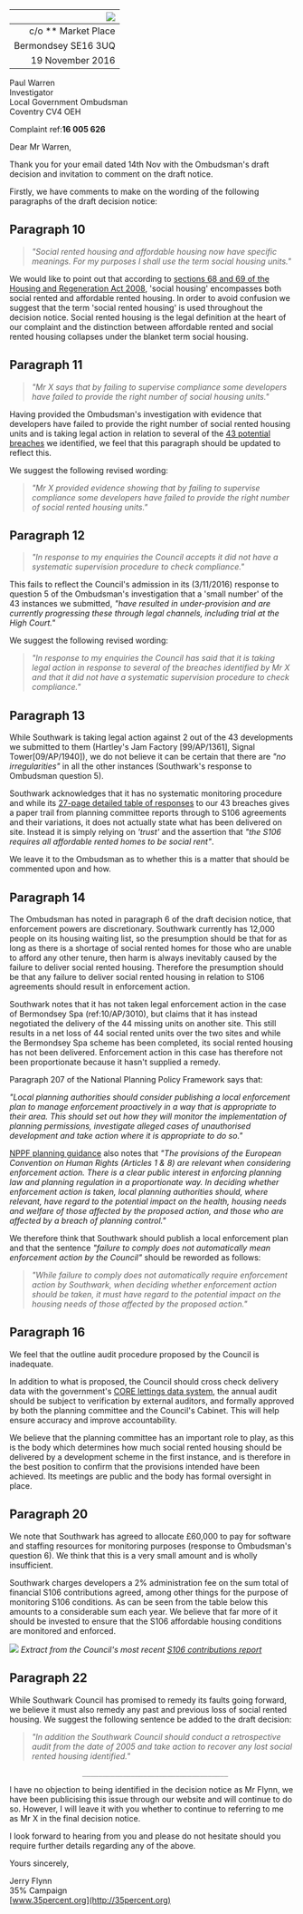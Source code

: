 | ![](http://35percent.org/img/london-borough-of-southwark-street-sign3.png) |
|------------:|
| c/o ** Market Place |
| Bermondsey SE16 3UQ |
| 19 November 2016 |

Paul Warren  
Investigator  
Local Government Ombudsman  
Coventry CV4 OEH

Complaint ref:__16 005 626__  
  
  
Dear Mr Warren,

Thank you for your email dated 14th Nov with the Ombudsman's draft decision and invitation to comment on the draft notice.

Firstly, we have comments to make on the wording of the following paragraphs of the draft decision notice:

## Paragraph 10
>_"Social rented housing and affordable housing now have specific meanings. For my purposes I shall use the term social housing units."_

We would like to point out that according to [sections 68 and 69 of the Housing and Regeneration Act 2008](http://www.legislation.gov.uk/ukpga/2008/17/section/68), 'social housing' encompasses both social rented and affordable rented housing. In order to avoid confusion we suggest that the term 'social rented housing' is used throughout the decision notice. Social rented housing is the legal definition at the heart of our complaint and the distinction between affordable rented and social rented housing collapses under the blanket term social housing.

## Paragraph 11
>_"Mr X says that by failing to supervise compliance some developers have failed to provide the right number of social housing units."_

Having provided the Ombudsman's investigation with evidence that developers have failed to provide the right number of social rented housing units and is taking legal action in relation to several of the [43 potential breaches](http://35percent.org/redefining-social-rent/) we identified, we feel that this paragraph should be updated to reflect this.

We suggest the following revised wording: 

>_"Mr X provided evidence showing that by failing to supervise compliance some developers have failed to provide the right number of social rented housing units."_

## Paragraph 12
>_"In response to my enquiries the Council accepts it did not have a systematic supervision procedure to check compliance."_

This fails to reflect the Council's admission in its (3/11/2016) response to question 5 of the Ombudsman's investigation that a 'small number' of the 43 instances we submitted, _"have resulted in under-provision and are currently progressing these through legal channels, including trial at the High Court."_
 
We suggest the following revised wording:

>_"In response to my enquiries the Council has said that it is taking legal action in response to several of the breaches identified by Mr X and that it did not have a systematic supervision procedure to check compliance."_

## Paragraph 13
While Southwark is taking legal action against 2 out of the 43 developments we submitted to them (Hartley's Jam Factory [99/AP/1361], Signal Tower[09/AP/1940]), we do not believe it can be certain that there are _"no irregularities"_ in all the other instances (Southwark's response to Ombudsman question 5).

Southwark acknowledges that it has no systematic monitoring procedure and while its [27-page detailed table of responses](http://35percent.org/img/ComplaintResponse583183.pdf) to our 43 breaches gives a paper trail from planning committee reports through to S106 agreements and their variations, it does not actually state what has been delivered on site. Instead it is simply relying on _'trust'_ and the assertion that _"the S106 requires all affordable rented homes to be social rent"_.

We leave it to the Ombudsman as to whether this is a matter that should be commented upon and how.

## Paragraph 14
The Ombudsman has noted in paragraph 6 of the draft decision notice, that enforcement powers are discretionary. Southwark currently has 12,000 people on its housing waiting list, so the presumption should be that for as long as there is a shortage of social rented homes for those who are unable to afford any other tenure, then harm is always inevitably caused by the failure to deliver social rented housing. Therefore the presumption should be that any failure to deliver social rented housing in relation to S106 agreements should result in enforcement action.

Southwark notes that it has not taken legal enforcement action in the case of Bermondsey Spa (ref:10/AP/3010), but claims that it has instead negotiated the delivery of the 44 missing units on another site. This still results in a net loss of 44 social rented units over the two sites and while the Bermondsey Spa scheme has been completed, its social rented housing has not been delivered. Enforcement action in this case has therefore not been proportionate because it hasn't supplied a remedy.

Paragraph 207 of the National Planning Policy Framework says that:

_"Local planning authorities should consider publishing a local enforcement plan to manage enforcement proactively in a way that is appropriate to their area. This should set out how they will monitor the implementation of planning permissions, investigate alleged cases of unauthorised development and take action where it is appropriate to do so."_

[NPPF planning guidance](http://planningguidance.communities.gov.uk/blog/guidance/ensuring-effective-enforcement/planning-enforcement-overview/) also notes that _"The provisions of the European Convention on Human Rights (Articles 1 & 8) are relevant when considering enforcement action. There is a clear public interest in enforcing planning law and planning regulation in a proportionate way. In deciding whether enforcement action is taken, local planning authorities should, where relevant, have regard to the potential impact on the health, housing needs and welfare of those affected by the proposed action, and those who are affected by a breach of planning control."_

We therefore think that Southwark should publish a local enforcement plan and that the sentence _"failure to comply does not automatically mean enforcement action by the Council"_ should be reworded as follows:

>_"While failure to comply does not automatically require enforcement action by Southwark, when deciding whether enforcement action should be taken, it must have regard to the potential impact on the housing needs of those affected by the proposed action."_

## Paragraph 16
We feel that the outline audit procedure proposed by the Council is inadequate.

In addition to what is proposed, the Council should cross check delivery data with the government's [CORE lettings data system](https://core.communities.gov.uk/), the annual audit should be subject to verification by external auditors, and formally approved by both the planning committee and the Council's Cabinet. This will help ensure accuracy and improve accountability. 

We believe that the planning committee has an important role to play, as this is the body which determines how much social rented housing should be delivered by a development scheme in the first instance, and is therefore in the best position to confirm that the provisions intended have been achieved. Its meetings are public and the body has formal oversight in place.

## Paragraph 20 
We note that Southwark has agreed to allocate £60,000 to pay for software and staffing resources for monitoring purposes (response to Ombudsman's question 6). We think that this is a very small amount and is wholly insufficient.

Southwark charges developers a 2% administration fee on the sum total of financial S106 contributions agreed, among other things for the purpose of monitoring S106 conditions. As can be seen from the table below this amounts to a considerable sum each year. We believe that far more of it should be invested to ensure that the S106 affordable housing conditions are monitored and enforced.

![](http://35percent.org/img/s106table.png)
*Extract from the Council's most recent [S106 contributions report](http://www.southwark.gov.uk/download/downloads/id/13876/s106_annual_report_2012-14)*

## Paragraph 22
While Southwark Council has promised to remedy its faults going forward, we believe it must also remedy any past and previous loss of social rented housing. We suggest the following sentence be added to the draft decision:

>_"In addition the Southwark Council should conduct a retrospective audit from the date of 2005 and take action to recover any lost social rented housing identified."_  
  
                      ____________________________________
 
I have no objection to being identified in the decision notice as Mr Flynn, we have been publicising this issue through our website and will continue to do so. However, I will leave it with you whether to continue to referring to me as Mr X in the final decision notice.

I look forward to hearing from you and please do not hesitate should you 
require further details regarding any of the above.

Yours sincerely,

Jerry Flynn  
35% Campaign  
[www.35percent.org](http://35percent.org)

